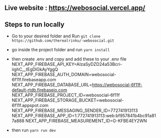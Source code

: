 ## Live website : https://webosocial.vercel.app/

## Steps to run locally

- Go to your desired folder and Run `git clone https://github.com/therealrinku/-webosocial.git`
- go inside the project folder and run `yarn install`
- then create .env and copy and add these to your .env file <br/>
  NEXT_APP_FIREBASE_API_KEY=AIzaSyDZD24a53Bcri-iighC__tEgDlGkAyYggQ
  NEXT_APP_FIREBASE_AUTH_DOMAIN=webosocial-6f11f.firebaseapp.com
  NEXT_APP_FIREBASE_DATABASE_URL=https://webosocial-6f11f-default-rtdb.firebaseio.com
  NEXT_APP_FIREBASE_PROJECT_ID=webosocial-6f11f
  NEXT_APP_FIREBASE_STORAGE_BUCKET=webosocial-6f11f.appspot.com
  NEXT_APP_FIREBASE_MESSAGING_SENDER_ID=772741913113
  NEXT_APP_FIREBASE_APP_ID=1:772741913113:web:bf957841b4bc91a817a888
  NEXT_APP_FIREBASE_MEASUREMENT_ID=G-KFBE4EY2WN

- then run `yarn run dev`
